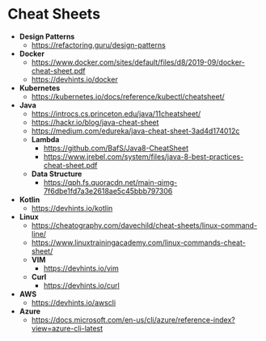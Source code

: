 # Cheat Sheets

- **Design Patterns**
  - https://refactoring.guru/design-patterns
- **Docker**
  - https://www.docker.com/sites/default/files/d8/2019-09/docker-cheat-sheet.pdf
  - https://devhints.io/docker
- **Kubernetes**
  - https://kubernetes.io/docs/reference/kubectl/cheatsheet/
- **Java**
  - https://introcs.cs.princeton.edu/java/11cheatsheet/
  - https://hackr.io/blog/java-cheat-sheet
  - https://medium.com/edureka/java-cheat-sheet-3ad4d174012c
  - **Lambda**
    - https://github.com/BafS/Java8-CheatSheet
    - https://www.jrebel.com/system/files/java-8-best-practices-cheat-sheet.pdf
  - **Data Structure**
    - https://qph.fs.quoracdn.net/main-qimg-7f6dbe1fd7a3e2618ae5c45bbb797306
- **Kotlin**
  - https://devhints.io/kotlin
- **Linux**
  - https://cheatography.com/davechild/cheat-sheets/linux-command-line/
  - https://www.linuxtrainingacademy.com/linux-commands-cheat-sheet/
  - **VIM**
    - https://devhints.io/vim
  - **Curl**
    - https://devhints.io/curl
- **AWS**
  - https://devhints.io/awscli
- **Azure**
  - https://docs.microsoft.com/en-us/cli/azure/reference-index?view=azure-cli-latest

